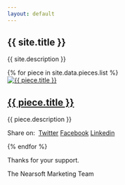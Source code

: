 ```yaml
---
layout: default
---
```


<section class="hero">
  <div class="container">
    <div class="row justify-content-center text-center">
      <div class="col-12 col-lg-7 mb-5 mb-lg-0">
        <h1 class="text-orange display-3 font-weight-bold">{{ site.title }}</h1>
        <p class="lead">{{ site.description }}</p>
      </div>
    </div>
  </div>
</section>

<section class="overlap-before pb-0">
  <div class="container pt-5">
    <div class="row align-items-stretch justify-content-center">
      {% for piece in site.data.pieces.list %}
      <div class="col-lg-5 col-md-8 d-flex align-items-stretch">
        <div class="box mb-4 d-flex flex-column">
          <a href="{{ piece.url }}" target="_blank" class="cover"><img src="{{ piece.image }}"
              alt="{{ piece.title }}"></a>
          <div class="px-4 py-4">
            <h2 class="h4 text-orange"><a href="{{ piece.url }}" target="_blank">{{ piece.title }}</a></h2>
            <p class="text-grey">{{ piece.description }}</p>
          </div>
          <div class="bg-light-orange px-4 py-4 text-center mt-auto">
            <p class="mb-0">Share on:&nbsp;
              <a href="https://twitter.com/intent/tweet?url={{ piece.url }}&amp;text={{ piece.title }}%0D%0Avia @nearsoft%0D%0A"
                class="share twitter btn btn-primary"><i class="fa fa-twitter"></i><span> Twitter</span></a>
              <a href="https://www.facebook.com/sharer/sharer.php?u={{ piece.url }}"
                class="share facebook btn btn-primary"><i class="fa fa-facebook"></i><span> Facebook</span></a>
              <a href="https://www.linkedin.com/shareArticle?mini=true&amp;url={{ piece.url }}&amp;title={{ piece.title }}&amp;summary={{ piece.description }}&amp;source="
                class="share linkedin btn btn-primary"><i class="fa fa-linkedin"></i><span> Linkedin</span></a>
            </p>
          </div>
        </div>
      </div>
      {% endfor %}
    </div>
  </div>
</section>


<section class="py-5">
  <div class="container">
    <div class="row justify-content-center text-center">
      <div class="col-lg-6">
        <p class="mb-0">Thanks for your support.</p>
        <p class="mb-0">The Nearsoft Marketing Team</p>
        <p><i class="fa fa-heart text-orange"></i></p>
      </div>
    </div>
  </div>
</section>